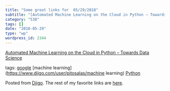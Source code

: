 ```yaml
---
title: "Some great links for  05/29/2018"
subtitle: "[Automated Machine Learning on the Cloud in Python – Towards Data Science](https://towardsdatascienc..."
category: "538"
tags: []
date: "2018-05-29"
type: "wp"
wordpress_id: 2344
---
```

[Automated Machine Learning on the Cloud in Python – Towards Data Science](https://towardsdatascience.com/automated-machine-learning-on-the-cloud-in-python-47cf568859f?source=userActivityShare-d383785221d0-1527471394) 

 tags: [google](https://www.diigo.com/user/pitosalas/google) [machine learning](https://www.diigo.com/user/pitosalas/machine learning) [Python](https://www.diigo.com/user/pitosalas/Python)

Posted from [Diigo](https://www.diigo.com). The rest of my favorite links are [here](https://www.diigo.com/user/pitosalas).